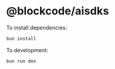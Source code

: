 # @blockcode/aisdks

To install dependencies:

```bash
bun install
```

To development:

```bash
bun run dev
```
